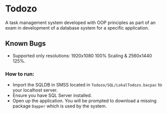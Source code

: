 # Todozo

A task management system developed with OOP principles as part of an exam in development of a database system for a specific application.

## Known Bugs

- Supported only resolutions: 1920x1080 100% Scaling & 2560x1440 125%.

### How to run:

- Import the SQLDB in SMSS located in ```Todozo/SQL/LokalTodozo.bacpac``` to your localhost server.
- Ensure you have SQL Server installed.
- Open up the application. You will be prompted to download a missing package ```Dapper``` which is used by the system.
